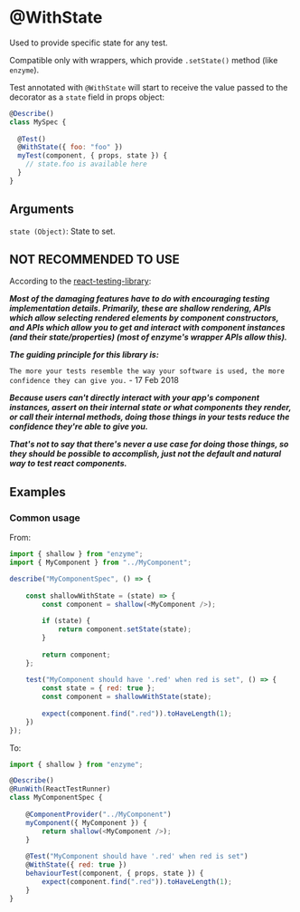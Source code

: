 # @WithState

Used to provide specific state for any test.

Compatible only with wrappers, which provide `.setState()` method (like `enzyme`).

Test annotated with `@WithState` will start to receive the value passed to the decorator as a `state` field in props object:

```javascript
@Describe()
class MySpec {
  
  @Test()
  @WithState({ foo: "foo" })
  myTest(component, { props, state }) {
    // state.foo is available here
  }
}
```

## Arguments

`state (Object)`: State to set.

## NOT RECOMMENDED TO USE

According to the [react-testing-library](https://testing-library.com/docs/react-testing-library/faq):

_**Most of the damaging features have to do with encouraging testing implementation details. Primarily, these are shallow rendering, APIs which allow selecting rendered elements by component constructors, and APIs which allow you to get and interact with component instances (and their state/properties) (most of enzyme's wrapper APIs allow this).**_

_**The guiding principle for this library is:**_

`The more your tests resemble the way your software is used, the more confidence they can give you.` - 17 Feb 2018

_**Because users can't directly interact with your app's component instances, assert on their internal state or what components they render, or call their internal methods, doing those things in your tests reduce the confidence they're able to give you.**_

_**That's not to say that there's never a use case for doing those things, so they should be possible to accomplish, just not the default and natural way to test react components.**_

## Examples

### Common usage

From:

```javascript
import { shallow } from "enzyme";
import { MyComponent } from "../MyComponent";

describe("MyComponentSpec", () => {
    
    const shallowWithState = (state) => {
        const component = shallow(<MyComponent />);
        
        if (state) {
            return component.setState(state);
        }
        
        return component;
    };
    
    test("MyComponent should have '.red' when red is set", () => {
        const state = { red: true };
        const component = shallowWithState(state);
        
        expect(component.find(".red")).toHaveLength(1);
    })
});
```

To:

```javascript
import { shallow } from "enzyme";

@Describe()
@RunWith(ReactTestRunner)
class MyComponentSpec {
    
    @ComponentProvider("../MyComponent")
    myComponent({ MyComponent }) {
        return shallow(<MyComponent />);
    }
    
    @Test("MyComponent should have '.red' when red is set")
    @WithState({ red: true })
    behaviourTest(component, { props, state }) {
        expect(component.find(".red")).toHaveLength(1);
    }
}
```
